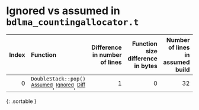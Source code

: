 # Ignored vs assumed in `bdlma_countingallocator.t`

<script src="../sorttable.js"></script>

|   Index | Function                                                                                                                      |   Difference in number of lines |   Function size difference in bytes |   Number of lines in assumed build | Number of bytes in assumed build   |   Number of lines in ignored build | Number of bytes in ignored build   |
|--------:|:------------------------------------------------------------------------------------------------------------------------------|--------------------------------:|------------------------------------:|-----------------------------------:|:-----------------------------------|-----------------------------------:|:-----------------------------------|
|       0 | `DoubleStack::pop()` <sup>[Assumed](0.assume.s.txt)</sup>, <sup>[Ignored](0.none.s.txt)</sup>, <sup>[Diff](0.diff.html)</sup> |                               1 |                                   0 |                                 32 | 4,211,696                          |                                 32 | 4,211,696                          |
{: .sortable }
